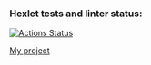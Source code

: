 ### Hexlet tests and linter status:
[![Actions Status](https://github.com/Asgef/python-project-83/actions/workflows/hexlet-check.yml/badge.svg)](https://github.com/Asgef/python-project-83/actions)

[My project](https://python-project-83-1-5pft.onrender.com)